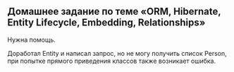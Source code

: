 ## Домашнее задание по теме «ORM, Hibernate, Entity Lifecycle, Embedding, Relationships»

Нужна помощь.

Доработал Entity и написал запрос, но не могу получить список Person, 
при попытке прямого приведения классов также возникает ошибка.
